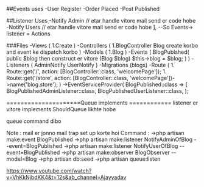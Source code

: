 ##Events uses
 -User Register
 -Order Placed
 -Post Published 

##Listener Uses
 -Notify Admin // etar handle vitore mail send er code hobe 
 -Notify Users // etar handle  vitore mail send er code hobe 
        ],
 --So Events-> listener = Actions 

 ###Files
  -Views (
    1.Create
    )
  -Controllers (
    1.BlogController
    Blog create korbo and event ke dispatch korbo 
    )
  -Models (
    1.Blog
    )
  -Events (
    BlogPublshed(
      public $blog
      then construct er vitore (Blog $blog)
      $this->blog = $blog;
    )
  ) 
  -Listeners (
    AdminNotify
    UserNotify 
  )
  -Migrations (blogs)
  -Route (
    1.   Route::get('/', action: [BlogController::class, 'welcomePage']);
    1.   Route::get('/store', action: [BlogController::class, 'welcomePage'])->name('blog.store');
  )
  ->EventServiceProvider(
     BlogPublished::class => [
            BlogPublishedAdminListener::class,
            BlogPublishedUserListener::class, 
  );


  =====================Queue implements ============
  listener er vitore  implements ShouldQueue likhte hobe 

queue command dibo 


Note : mail er jonno mail trap set up korte hoi 
Command : 
 ->php artisan make:event  BlogPublished
 ->php artisan make:listener NotifyAdminOfBlog --event=BlogPublished
 ->php artisan make:listener NotifyUserOfBlog --event=BlogPublished
 ->php artisan make:observer BlogObserver --model=Blog 
 ->php artisan db:seed
 ->php artisan queue:listen

https://www.youtube.com/watch?v=VhKkNjbdKK4&t=12s&ab_channel=Ajayyadav